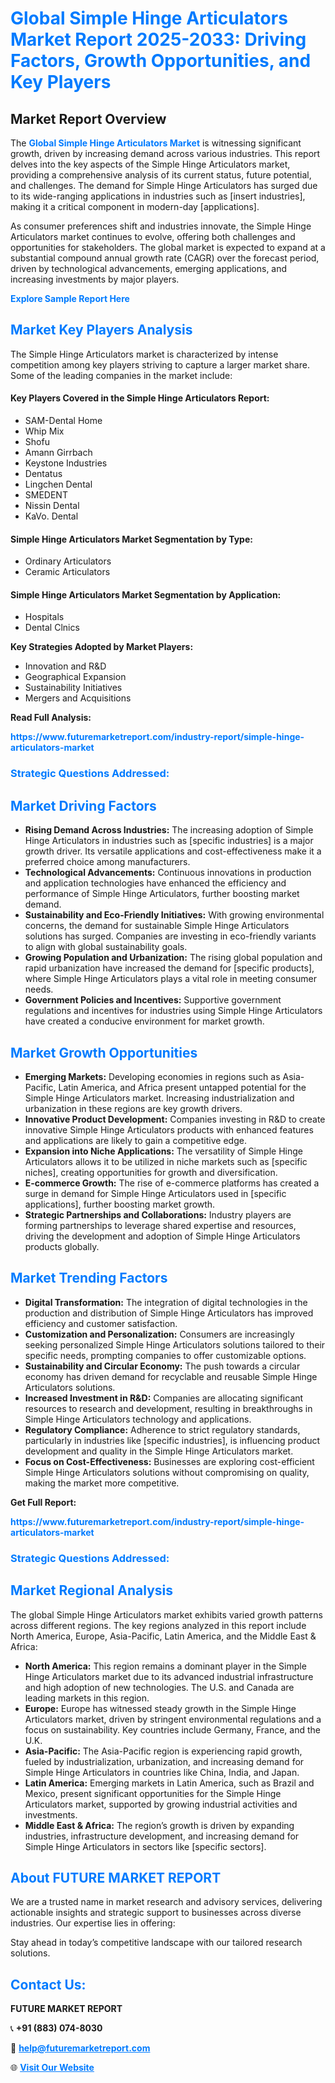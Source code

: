 <h1 style="color: #007BFF;">Global Simple Hinge Articulators Market Report 2025-2033: Driving Factors, Growth Opportunities, and Key Players</h1>

<section id="overview">
<h2>Market Report Overview</h2>
<p>The <a href="https://www.futuremarketreport.com/industry-report/simple-hinge-articulators-market" style="color: #007BFF; text-decoration: none;"><strong>Global Simple Hinge Articulators Market</strong></a> is witnessing significant growth, driven by increasing demand across various industries. This report delves into the key aspects of the Simple Hinge Articulators market, providing a comprehensive analysis of its current status, future potential, and challenges. The demand for Simple Hinge Articulators has surged due to its wide-ranging applications in industries such as [insert industries], making it a critical component in modern-day [applications].</p>
<p>As consumer preferences shift and industries innovate, the Simple Hinge Articulators market continues to evolve, offering both challenges and opportunities for stakeholders. The global market is expected to expand at a substantial compound annual growth rate (CAGR) over the forecast period, driven by technological advancements, emerging applications, and increasing investments by major players.</p>
</section>

<section id="overview">
<p><a href="https://www.futuremarketreport.com/request-sample/reportId=109540" style="color: #007BFF; text-decoration: none;"><strong>Explore Sample Report Here</strong></a></p>
</section>

<section id="key-players">
<h2 style="color: #007BFF;">Market Key Players Analysis</h2>
<p>The Simple Hinge Articulators market is characterized by intense competition among key players striving to capture a larger market share. Some of the leading companies in the market include:</p>
<h4>Key Players Covered in the Simple Hinge Articulators Report:</h4>
<ul><li>SAM-Dental Home</li><li>Whip Mix</li><li>Shofu</li><li>Amann Girrbach</li><li>Keystone Industries</li><li>Dentatus</li><li>Lingchen Dental</li><li>SMEDENT</li><li>Nissin Dental</li><li>KaVo. Dental</li></ul>
<h4>Simple Hinge Articulators Market Segmentation by Type:</h4>
<ul><li>Ordinary Articulators</li><li>Ceramic Articulators</li></ul>

<h4>Simple Hinge Articulators Market Segmentation by Application:</h4>
<ul><li>Hospitals</li><li>Dental Clnics</li></ul>
<p><strong>Key Strategies Adopted by Market Players:</strong></p>
<ul>
<li>Innovation and R&D</li>
<li>Geographical Expansion</li>
<li>Sustainability Initiatives</li>
<li>Mergers and Acquisitions</li>
</ul>
</section>

<section>
<p><strong>Read Full Analysis: </strong></p><a href="https://www.futuremarketreport.com/industry-report/simple-hinge-articulators-market" style="color: #007BFF; text-decoration: none;"><strong>https://www.futuremarketreport.com/industry-report/simple-hinge-articulators-market</strong></a>
<h3 style="color: #007BFF;">Strategic Questions Addressed:</h3>
</section>

<section id="driving-factors">
<h2 style="color: #007BFF;">Market Driving Factors</h2>
<ul>
<li><strong>Rising Demand Across Industries:</strong> The increasing adoption of Simple Hinge Articulators in industries such as [specific industries] is a major growth driver. Its versatile applications and cost-effectiveness make it a preferred choice among manufacturers.</li>
<li><strong>Technological Advancements:</strong> Continuous innovations in production and application technologies have enhanced the efficiency and performance of Simple Hinge Articulators, further boosting market demand.</li>
<li><strong>Sustainability and Eco-Friendly Initiatives:</strong> With growing environmental concerns, the demand for sustainable Simple Hinge Articulators solutions has surged. Companies are investing in eco-friendly variants to align with global sustainability goals.</li>
<li><strong>Growing Population and Urbanization:</strong> The rising global population and rapid urbanization have increased the demand for [specific products], where Simple Hinge Articulators plays a vital role in meeting consumer needs.</li>
<li><strong>Government Policies and Incentives:</strong> Supportive government regulations and incentives for industries using Simple Hinge Articulators have created a conducive environment for market growth.</li>
</ul>
</section>

<section id="growth-opportunities">
<h2 style="color: #007BFF;">Market Growth Opportunities</h2>
<ul>
<li><strong>Emerging Markets:</strong> Developing economies in regions such as Asia-Pacific, Latin America, and Africa present untapped potential for the Simple Hinge Articulators market. Increasing industrialization and urbanization in these regions are key growth drivers.</li>
<li><strong>Innovative Product Development:</strong> Companies investing in R&D to create innovative Simple Hinge Articulators products with enhanced features and applications are likely to gain a competitive edge.</li>
<li><strong>Expansion into Niche Applications:</strong> The versatility of Simple Hinge Articulators allows it to be utilized in niche markets such as [specific niches], creating opportunities for growth and diversification.</li>
<li><strong>E-commerce Growth:</strong> The rise of e-commerce platforms has created a surge in demand for Simple Hinge Articulators used in [specific applications], further boosting market growth.</li>
<li><strong>Strategic Partnerships and Collaborations:</strong> Industry players are forming partnerships to leverage shared expertise and resources, driving the development and adoption of Simple Hinge Articulators products globally.</li>
</ul>
</section>

<section id="trending-factors">
<h2 style="color: #007BFF;">Market Trending Factors</h2>
<ul>
<li><strong>Digital Transformation:</strong> The integration of digital technologies in the production and distribution of Simple Hinge Articulators has improved efficiency and customer satisfaction.</li>
<li><strong>Customization and Personalization:</strong> Consumers are increasingly seeking personalized Simple Hinge Articulators solutions tailored to their specific needs, prompting companies to offer customizable options.</li>
<li><strong>Sustainability and Circular Economy:</strong> The push towards a circular economy has driven demand for recyclable and reusable Simple Hinge Articulators solutions.</li>
<li><strong>Increased Investment in R&D:</strong> Companies are allocating significant resources to research and development, resulting in breakthroughs in Simple Hinge Articulators technology and applications.</li>
<li><strong>Regulatory Compliance:</strong> Adherence to strict regulatory standards, particularly in industries like [specific industries], is influencing product development and quality in the Simple Hinge Articulators market.</li>
<li><strong>Focus on Cost-Effectiveness:</strong> Businesses are exploring cost-efficient Simple Hinge Articulators solutions without compromising on quality, making the market more competitive.</li>
</ul>
</section>

<section>
<p><strong>Get Full Report: </strong></p><a href="https://www.futuremarketreport.com/industry-report/simple-hinge-articulators-market" style="color: #007BFF; text-decoration: none;"><strong>https://www.futuremarketreport.com/industry-report/simple-hinge-articulators-market</strong></a>
<h3 style="color: #007BFF;">Strategic Questions Addressed:</h3>
</section>


<section id="regional-analysis">
<h2 style="color: #007BFF;">Market Regional Analysis</h2>
<p>The global Simple Hinge Articulators market exhibits varied growth patterns across different regions. The key regions analyzed in this report include North America, Europe, Asia-Pacific, Latin America, and the Middle East & Africa:</p>
<ul>
<li><strong>North America:</strong> This region remains a dominant player in the Simple Hinge Articulators market due to its advanced industrial infrastructure and high adoption of new technologies. The U.S. and Canada are leading markets in this region.</li>
<li><strong>Europe:</strong> Europe has witnessed steady growth in the Simple Hinge Articulators market, driven by stringent environmental regulations and a focus on sustainability. Key countries include Germany, France, and the U.K.</li>
<li><strong>Asia-Pacific:</strong> The Asia-Pacific region is experiencing rapid growth, fueled by industrialization, urbanization, and increasing demand for Simple Hinge Articulators in countries like China, India, and Japan.</li>
<li><strong>Latin America:</strong> Emerging markets in Latin America, such as Brazil and Mexico, present significant opportunities for the Simple Hinge Articulators market, supported by growing industrial activities and investments.</li>
<li><strong>Middle East & Africa:</strong> The region’s growth is driven by expanding industries, infrastructure development, and increasing demand for Simple Hinge Articulators in sectors like [specific sectors].</li>
</ul>
</section>

<footer>
<h2 style="color: #007BFF;">About FUTURE MARKET REPORT</h2>
<p>We are a trusted name in market research and advisory services, delivering actionable insights and strategic support to businesses across diverse industries. Our expertise lies in offering:</p>

<p>Stay ahead in today’s competitive landscape with our tailored research solutions.</p>

<h2 style="color: #007BFF;">Contact Us:</h2>
<p><strong>FUTURE MARKET REPORT</strong></p>
<p>📞 <strong>+91 (883) 074-8030</strong></p>
<p>📧 <strong><a href="mailto:help@futuremarketreport.com" style="color: #007BFF;">help@futuremarketreport.com</a></strong></p>
<p>🌐 <strong><a href="https://www.futuremarketreport.com/" style="color: #007BFF;">Visit Our Website</a></strong></p>
</footer>